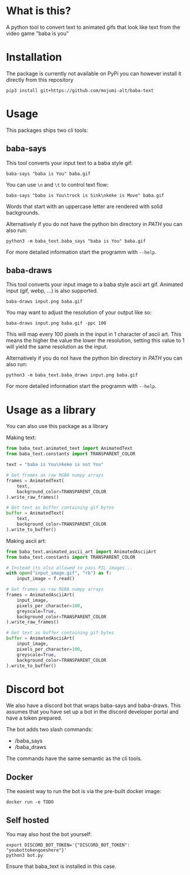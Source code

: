 # What is this?
A python tool to convert text to animated gifs that look like text from the video game "baba is you"

# Installation
The package is currently not available on PyPi you can however install it directly from this repository
    
    pip3 install git+https://github.com/mojumi-alt/baba-text


# Usage
This packages ships two cli tools:

## baba-says

This tool converts your input text to a baba style gif:

    baba-says "baba is You" baba.gif

You can use `\n` and `\t` to control text flow:

    baba-says "baba is You\trock is Sink\nkeke is Move" baba.gif

Words that start with an uppercase letter are rendered with solid backgrounds.

Alternatively if you do not have the python bin directory in *PATH* you can also run:

    python3 -m baba_text.baba_says "baba is You" baba.gif

For more detailed information start the programm with `--help`.

## baba-draws

This tool converts your input image to a baba style ascii art gif. Animated input (gif, webp, ...) is also supported.

    baba-draws input.png baba.gif

You may want to adjust the resolution of your output like so:

    baba-draws input.png baba.gif -ppc 100

This will map every 100 pixels in the input in 1 character of ascii art. This means the higher the value the lower the resolution, setting this value to 1 will yield the same resolution as the input.

Alternatively if you do not have the python bin directory in *PATH* you can also run:

    python3 -m baba_text.baba_draws input.png baba.gif

For more detailed information start the programm with `--help`.

# Usage as a library

You can also use this package as a library

Making text:
```python
from baba_text.animated_text import AnimatedText
from baba_text.constants import TRANSPARENT_COLOR

text = "baba is You\nkeke is not You"

# Get frames as raw RGBA numpy arrays
frames = AnimatedText(
    text,
    background_color=TRANSPARENT_COLOR
).write_raw_frames()

# Get text as buffer containing gif bytes
buffer = AnimatedText(
    text,
    background_color=TRANSPARENT_COLOR
).write_to_buffer()
```

Making ascii art:

```python
from baba_text.animated_ascii_art import AnimatedAsciiArt
from baba_text.constants import TRANSPARENT_COLOR

# Instead its also allowed to pass PIL images...
with open("input_image.gif", "rb") as f:
    input_image = f.read()

# Get frames as raw RGBA numpy arrays
frames = AnimatedAsciiArt(
    input_image,
    pixels_per_character=100,
    greyscale=True,
    background_color=TRANSPARENT_COLOR
).write_raw_frames()

# Get text as buffer containing gif bytes
buffer = AnimatedAsciiArt(
    input_image,
    pixels_per_character=100,
    greyscale=True,
    background_color=TRANSPARENT_COLOR
).write_to_buffer()
```

# Discord bot

We also have a discord bot that wraps baba-says and baba-draws. This assumes that you have set up a bot in the discord developer portal and have a token prepared.

The bot adds two slash commands:
- /baba_says
- /baba_draws

The commands have the same semantic as the cli tools.

## Docker
The easiest way to run the bot is via the pre-built docker image:

    docker run -e TODO

## Self hosted

You may also host the bot yourself:

    export DISCORD_BOT_TOKEN='{"DISCORD_BOT_TOKEN": "youbottokengoeshere"}'
    python3 bot.py

Ensure that baba_text is installed in this case.